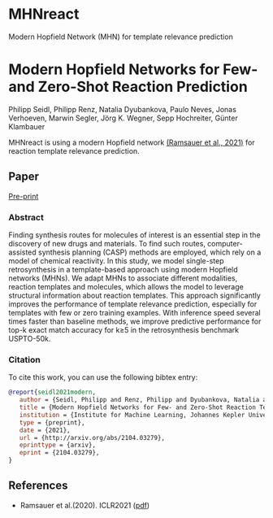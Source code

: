 # MHNreact
Modern Hopfield Network (MHN) for template relevance prediction

# Modern Hopfield Networks for Few- and Zero-Shot Reaction Prediction

Philipp Seidl, Philipp Renz, 
Natalia Dyubankova, Paulo Neves, Jonas Verhoeven, Marwin Segler, Jörg K. Wegner, 
Sepp Hochreiter, Günter Klambauer

MHNreact is using a modern Hopfield network [(Ramsauer et al., 2021)](#mhn) for reaction template relevance prediction. 


## Paper

[Pre-print](https://arxiv.org/abs/2104.03279)

### Abstract

Finding synthesis routes for molecules of interest is an essential step in the discovery
of new drugs and materials.
To find such routes, computer-assisted synthesis planning (CASP) methods are employed, which rely on a model of chemical reactivity.
In this study, we model single-step retrosynthesis in a template-based approach using modern Hopfield networks (MHNs).
We adapt MHNs to associate different modalities, reaction templates and molecules, which allows the model to leverage structural information about reaction templates.
This approach significantly improves the performance of template relevance prediction, especially for templates with few or zero training examples.
With inference speed several times faster than baseline methods, we improve predictive performance for top-k exact match accuracy for k≥5 in the retrosynthesis benchmark USPTO-50k. 

### Citation

To cite this work, you can use the following bibtex entry:
 ```bib
@report{seidl2021modern,
	author = {Seidl, Philipp and Renz, Philipp and Dyubankova, Natalia and Neves, Paulo and Verhoeven, Jonas and Segler, Marwin and Wegner, J{\"o}rg K. and Hochreiter, Sepp and Klambauer, G{\"u}nter},
	title = {Modern Hopfield Networks for Few- and Zero-Shot Reaction Template Prediction},
	institution = {Institute for Machine Learning, Johannes Kepler University, Linz},
	type = {preprint},
	date = {2021},
	url = {http://arxiv.org/abs/2104.03279},
	eprinttype = {arxiv},
	eprint = {2104.03279},
}
```

## References
 - <span id="mhn">Ramsauer et al.(2020).</span> ICLR2021 ([pdf](https://arxiv.org/abs/2008.02217))
